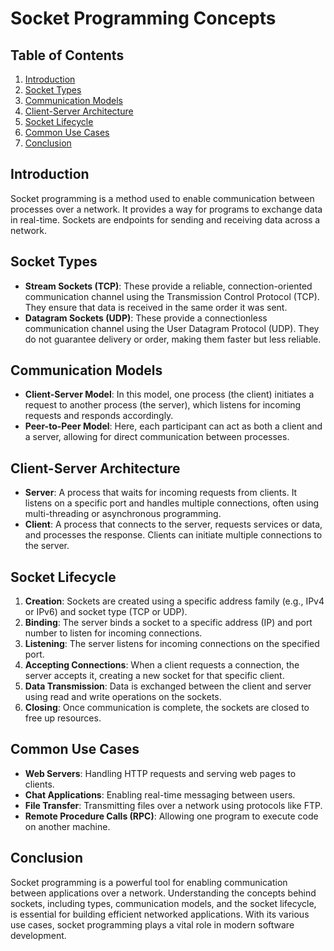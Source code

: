 # Socket Programming Concepts

## Table of Contents
1. [Introduction](#introduction)
2. [Socket Types](#socket-types)
3. [Communication Models](#communication-models)
4. [Client-Server Architecture](#client-server-architecture)
5. [Socket Lifecycle](#socket-lifecycle)
6. [Common Use Cases](#common-use-cases)
7. [Conclusion](#conclusion)

## Introduction
Socket programming is a method used to enable communication between processes over a network. It provides a way for programs to exchange data in real-time. Sockets are endpoints for sending and receiving data across a network.

## Socket Types
- **Stream Sockets (TCP)**: These provide a reliable, connection-oriented communication channel using the Transmission Control Protocol (TCP). They ensure that data is received in the same order it was sent.
- **Datagram Sockets (UDP)**: These provide a connectionless communication channel using the User Datagram Protocol (UDP). They do not guarantee delivery or order, making them faster but less reliable.

## Communication Models
- **Client-Server Model**: In this model, one process (the client) initiates a request to another process (the server), which listens for incoming requests and responds accordingly.
- **Peer-to-Peer Model**: Here, each participant can act as both a client and a server, allowing for direct communication between processes.

## Client-Server Architecture
- **Server**: A process that waits for incoming requests from clients. It listens on a specific port and handles multiple connections, often using multi-threading or asynchronous programming.
- **Client**: A process that connects to the server, requests services or data, and processes the response. Clients can initiate multiple connections to the server.

## Socket Lifecycle
1. **Creation**: Sockets are created using a specific address family (e.g., IPv4 or IPv6) and socket type (TCP or UDP).
2. **Binding**: The server binds a socket to a specific address (IP) and port number to listen for incoming connections.
3. **Listening**: The server listens for incoming connections on the specified port.
4. **Accepting Connections**: When a client requests a connection, the server accepts it, creating a new socket for that specific client.
5. **Data Transmission**: Data is exchanged between the client and server using read and write operations on the sockets.
6. **Closing**: Once communication is complete, the sockets are closed to free up resources.

## Common Use Cases
- **Web Servers**: Handling HTTP requests and serving web pages to clients.
- **Chat Applications**: Enabling real-time messaging between users.
- **File Transfer**: Transmitting files over a network using protocols like FTP.
- **Remote Procedure Calls (RPC)**: Allowing one program to execute code on another machine.

## Conclusion
Socket programming is a powerful tool for enabling communication between applications over a network. Understanding the concepts behind sockets, including types, communication models, and the socket lifecycle, is essential for building efficient networked applications. With its various use cases, socket programming plays a vital role in modern software development.
